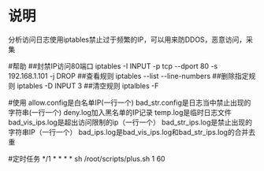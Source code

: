 # 说明
分析访问日志使用iptables禁止过于频繁的IP，可以用来防DDOS，恶意访问，采集

#帮助
##封禁IP访问80端口
iptables -I INPUT -p tcp --dport 80 -s 192.168.1.101 -j DROP
##查看规则
iptables --list --line-numbers
##删除指定规则
iptables -D INPUT 3
##清空规则
iptalbles -F

#使用
allow.config是白名单IP(一行一个)
bad_str.config是日志当中禁止出现的字符串(一行一个)
deny.log加入黑名单的IP记录
temp.log是临时日志文件
bad_vis_ips.log是超出访问限制的ip（一行一个）
bad_str_ips.log是禁止出现的字符串IP（一行一个）
bad_ips.log是bad_vis_ips.log和bad_str_ips.log的合并去重

#定时任务
*/1 * * * * sh /root/scripts/plus.sh 1 60



